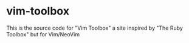 # vim-toolbox
This is the source code for "Vim Toolbox" a site inspired by "The Ruby Toolbox" but for Vim/NeoVim
